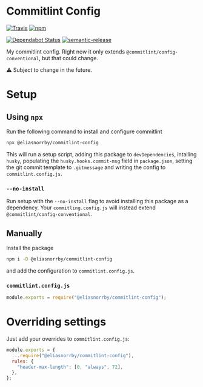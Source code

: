 # Commitlint Config

[![Travis](https://img.shields.io/travis/com/eliasnorrby/commitlint-config?style=for-the-badge)](https://travis-ci.com/eliasnorrby/commitlint-config)
[![npm](https://img.shields.io/npm/v/@eliasnorrby/commitlint-config?style=for-the-badge)](https://www.npmjs.com/package/@eliasnorrby/commitlint-config)

[![Dependabot Status](https://api.dependabot.com/badges/status?host=github&repo=eliasnorrby/commitlint-config)](https://dependabot.com)
[![semantic-release](https://img.shields.io/badge/%20%20%F0%9F%93%A6%F0%9F%9A%80-semantic--release-e10079.svg)](https://github.com/semantic-release/semantic-release)

My commitlint config. Right now it only extends
`@commitlint/config-conventional`, but that could change.

:warning: Subject to change in the future.

# Setup

## Using `npx`

Run the following command to install and configure commitlint

```sh
npx @eliasnorrby/commitlint-config
```

This will run a setup script, adding this package to `devDependencies`,
intalling `husky`, populating the `husky.hooks.commit-msg` field in
`package.json`, setting the git commit template to `.gitmessage` and writing the
config to `commitlint.config.js`.

### `--no-install`

Run setup with the `--no-install` flag to avoid installing this package as a
dependency. Your `commitling.config.js` will instead extend
`@commitlint/config-conventional`.

## Manually

Install the package

```sh
npm i -D @eliasnorrby/commitlint-config
```

and add the configuration to `commitlint.config.js`.

### `commitlint.config.js`

```js
module.exports = require("@eliasnorrby/commitlint-config");
```

# Overriding settings

Just add your overrides to `commitlint.config.js`:

```js
module.exports = {
  ...require("@eliasnorrby/commitlint-config"),
  rules: {
    "header-max-length": [0, "always", 72],
  },
};
```
